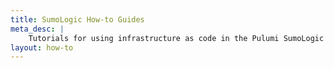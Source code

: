```yaml
---
title: SumoLogic How-to Guides
meta_desc: |
    Tutorials for using infrastructure as code in the Pulumi SumoLogic package
layout: how-to
---
```

